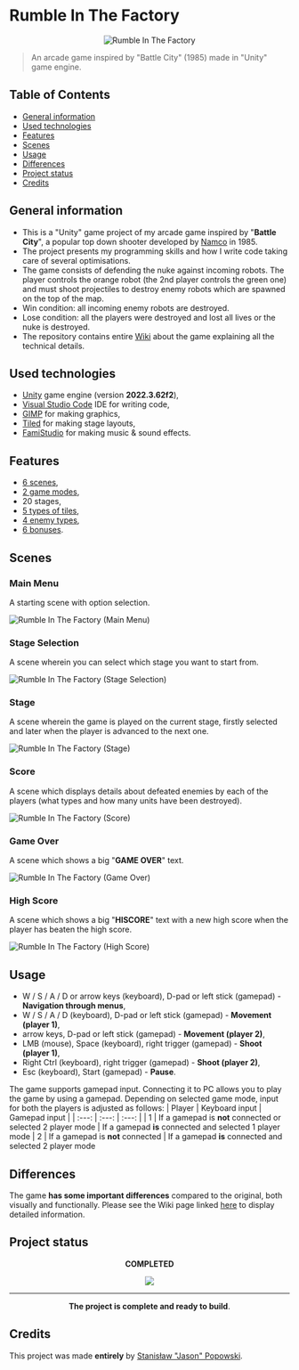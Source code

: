 # Rumble In The Factory
<p align = "center"><img src="./Assets/Game/Sprites/Single/Main%20Menu/GameLogo.png?raw=true" alt = "Rumble In The Factory"/></p>

> An arcade game inspired by "Battle City" (1985) made in "Unity" game engine.

## Table of Contents
* [General information](#general-information)
* [Used technologies](#used-technologies)
* [Features](#features)
* [Scenes](#scenes)
* [Usage](#usage)
* [Differences](#differences)
* [Project status](#project-status)
* [Credits](#credits)

## General information
- This is a "Unity" game project of my arcade game inspired by "**Battle City**", a popular top down shooter developed by [Namco](https://en.wikipedia.org/wiki/Namco "Namco - Wikipedia") in 1985.
- The project presents my programming skills and how I write code taking care of several optimisations.
- The game consists of defending the nuke against incoming robots. The player controls the orange robot (the 2nd player controls the green one) and must shoot projectiles to destroy enemy robots which are spawned on the top of the map.
- Win condition: all incoming enemy robots are destroyed.
- Lose condition: all the players were destroyed and lost all lives or the nuke is destroyed.
- The repository contains entire [Wiki](https://github.com/JasonNumberThirteen/UnityRumbleInTheFactory/wiki) about the game explaining all the technical details.

## Used technologies
- [Unity](https://unity.com/ "Unity Real-Time Development Platform | 3D, 2D, VR &amp; AR Engine") game engine (version **2022.3.62f2**),
- [Visual Studio Code](https://code.visualstudio.com/ "Visual Studio Code - Code Editing. Redefined") IDE for writing code,
- [GIMP](https://www.gimp.org/ "GIMP - GNU Image Manipulation Program") for making graphics,
- [Tiled](https://www.mapeditor.org/ "Tiled | Flexible level editor") for making stage layouts,
- [FamiStudio](https://famistudio.org/ "FamiStudio - NES Music Editor") for making music & sound effects.

## Features
- [6 scenes](https://github.com/JasonNumberThirteen/UnityRumbleInTheFactory/wiki/Scenes "Scenes"),
- [2 game modes](https://github.com/JasonNumberThirteen/UnityRumbleInTheFactory/wiki/Main-Menu#1-player "Main Menu"),
- 20 stages,
- [5 types of tiles](https://github.com/JasonNumberThirteen/UnityRumbleInTheFactory/wiki/Tiles "Tiles"),
- [4 enemy types](https://github.com/JasonNumberThirteen/UnityRumbleInTheFactory/wiki/Robots "Robots"),
- [6 bonuses](https://github.com/JasonNumberThirteen/UnityRumbleInTheFactory/wiki/Bonuses "Bonuses").

## Scenes
### Main Menu
A starting scene with option selection.

![Rumble In The Factory (Main Menu)](./Screenshots/MainMenu.png?raw=true)
### Stage Selection
A scene wherein you can select which stage you want to start from.

![Rumble In The Factory (Stage Selection)](./Screenshots/StageSelection.png?raw=true)
### Stage
A scene wherein the game is played on the current stage, firstly selected and later when the player is advanced to the next one.

![Rumble In The Factory (Stage)](./Screenshots/Stage.png?raw=true)
### Score
A scene which displays details about defeated enemies by each of the players (what types and how many units have been destroyed).

![Rumble In The Factory (Score)](./Screenshots/Score.png?raw=true)
### Game Over
A scene which shows a big "**GAME OVER**" text.

![Rumble In The Factory (Game Over)](./Screenshots/GameOver.png?raw=true)
### High Score
A scene which shows a big "**HISCORE**" text with a new high score when the player has beaten the high score.

![Rumble In The Factory (High Score)](./Screenshots/HighScore.png?raw=true)
## Usage
- W / S / A / D or arrow keys (keyboard), D-pad or left stick (gamepad) - **Navigation through menus**,
- W / S / A / D (keyboard), D-pad or left stick (gamepad) - **Movement (player 1)**,
- arrow keys, D-pad or left stick (gamepad) - **Movement (player 2)**,
- LMB (mouse), Space (keyboard), right trigger (gamepad) - **Shoot (player 1)**,
- Right Ctrl (keyboard), right trigger (gamepad) - **Shoot (player 2)**,
- Esc (keyboard), Start (gamepad) - **Pause**.

The game supports gamepad input. Connecting it to PC allows you to play the game by using a gamepad. Depending on selected game mode, input for both the players is adjusted as follows:
| Player | Keyboard input | Gamepad input |
| :---: | :---: | :---: |
| 1 | If a gamepad is **not** connected or selected 2 player mode | If a gamepad **is** connected and selected 1 player mode
| 2 | If a gamepad is **not** connected | If a gamepad **is** connected and selected 2 player mode

## Differences
The game **has some important differences** compared to the original, both visually and functionally. Please see the Wiki page linked [here](https://github.com/JasonNumberThirteen/UnityRumbleInTheFactory/wiki/Differences-to-the-original-game "Differences to the original game") to display detailed information.

## Project status
<p align = "center"><b>COMPLETED</b></p>
<p align = "center"><img src="https://upload.wikimedia.org/wikipedia/commons/f/f3/Gasr100percent.png"/></p>

---
<p align = "center"><b>The project is complete and ready to build</b>.</p>

## Credits
This project was made **entirely** by [Stanisław "Jason" Popowski](https://jasonxiii.pl "Jason. Cała informatyka w jednym miejscu! Oficjalna strona internetowa! Setki artykułów na różne tematy! Wszystko stworzone przez jedną osobę!").
